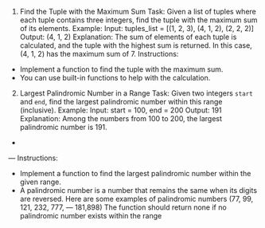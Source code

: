 1. Find the Tuple with the Maximum Sum 
Task: 
Given a list of tuples where each tuple 
contains three integers, find the tuple with the maximum sum of its elements. 
Example: 
Input: tuples_list = [(1, 2, 3), (4, 1, 2), (2, 2, 2)] 
Output: (4, 1, 2) 
Explanation: 
The sum of elements of each tuple is calculated, and the tuple with the highest sum is returned. In this case, (4, 1, 2) has the maximum sum of 7. 
Instructions: 
- Implement a function to find the tuple with the maximum sum. 
- You can use built-in functions to help with the calculation. 
2. Largest Palindromic Number in a Range 
Task: 
Given two integers `start` and `end`, find the largest palindromic number within this range (inclusive). 
Example: 
Input: start = 100, end = 200 
Output: 191 
Explanation: Among the numbers from 100 to 200, the largest palindromic number is 191. 
- 
— 
Instructions: 
- Implement a function to find the largest palindromic number within the given range. 
- A palindromic number is a number that 
remains the same when its digits are 
reversed. Here are some examples of palindromic numbers (77, 99, 121, 232, 777, 
— 
181,898) 
The function should return none if no 
palindromic number exists within the range

